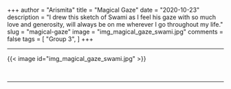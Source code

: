 +++
author = "Arismita"
title = "Magical Gaze"
date = "2020-10-23"
description = "I drew this sketch of Swami as I feel his gaze with so much love and generosity, will always be on me wherever I go throughout my life."
slug = "magical-gaze"
image = "img_magical_gaze_swami.jpg"
comments = false
tags = [
    "Group 3",
]
+++

---

{{< image id="img_magical_gaze_swami.jpg" >}}

<br>

---
